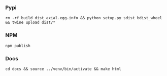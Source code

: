 ### Pypi

```
rm -rf build dist axial.egg-info && python setup.py sdist bdist_wheel && twine upload dist/*
```

### NPM

```
npm publish
```

### Docs

```
cd docs && source ../venv/bin/activate && make html
```


